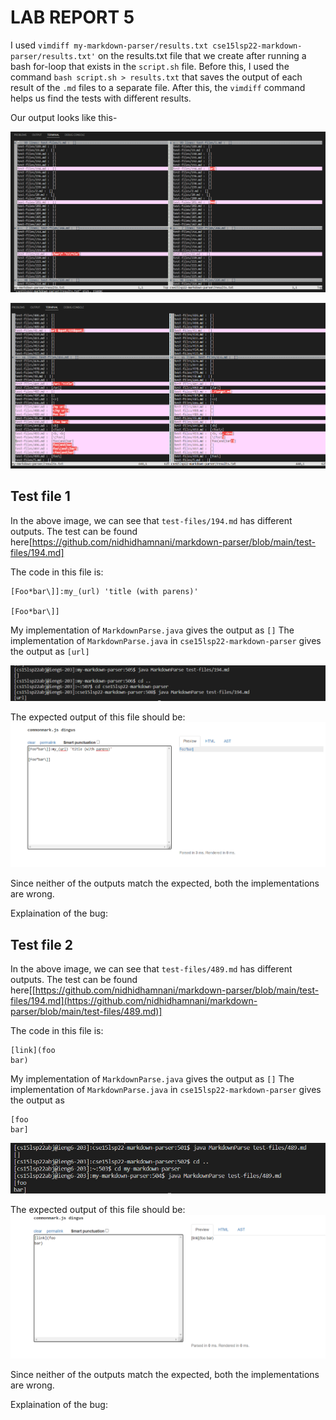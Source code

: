 # LAB REPORT 5

I used `vimdiff my-markdown-parser/results.txt cse15lsp22-markdown-parser/results.txt'` on the results.txt file that we create after running a bash for-loop that exists 
in the `script.sh` file. Before this, I used the command `bash script.sh > results.txt` that saves the output of each result of the `.md` files to a separate file. After 
this, the `vimdiff` command helps us find the tests with different results. 

Our output looks like this-

![Image](vimdiff1.png)

![Image](vimdiff2.png)

## Test file 1

In the above image, we can see that `test-files/194.md` has different outputs. The test can be found here[https://github.com/nidhidhamnani/markdown-parser/blob/main/test-files/194.md]

The code in this file is:
```
[Foo*bar\]]:my_(url) 'title (with parens)'

[Foo*bar\]]
```

My implementation of `MarkdownParse.java` gives the output as `[]`
The implementation of `MarkdownParse.java` in `cse15lsp22-markdown-parser` gives the output as `[url]`

![Image](194.png)

The expected output of this file should be:
![Image](commonmark.png)

Since neither of the outputs match the expected, both the implementations are wrong. 

Explaination of the bug:

## Test file 2

In the above image, we can see that `test-files/489.md` has different outputs. The test can be found here[[https://github.com/nidhidhamnani/markdown-parser/blob/main/test-files/194.md](https://github.com/nidhidhamnani/markdown-parser/blob/main/test-files/489.md)]

The code in this file is:
```
[link](foo
bar)

```

My implementation of `MarkdownParse.java` gives the output as `[]`
The implementation of `MarkdownParse.java` in `cse15lsp22-markdown-parser` gives the output as 
```
[foo
bar]
```

![Image](489.png)

The expected output of this file should be:
![Image](commonmark2.png)

Since neither of the outputs match the expected, both the implementations are wrong. 

Explaination of the bug:
